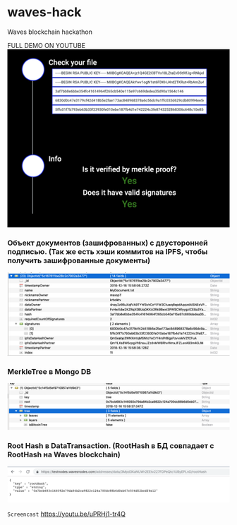 # waves-hack
Waves blockchain hackathon 

FULL DEMO ON YOUTUBE 
![alt text](https://github.com/krboktv/MyCV/blob/master/%D0%A1%D0%BD%D0%B8%D0%BC%D0%BE%D0%BA%20%D1%8D%D0%BA%D1%80%D0%B0%D0%BD%D0%B0%202018-12-16%20%D0%B2%2019.06.36.png)

### Объект документов (зашифрованных) с двусторонней подписью. (Так же есть хэши коммитов на IPFS, чтобы получить зашифрованные документы)

![alt text](https://github.com/krboktv/MyCV/blob/master/%D0%A1%D0%BD%D0%B8%D0%BC%D0%BE%D0%BA%20%D1%8D%D0%BA%D1%80%D0%B0%D0%BD%D0%B0%202018-12-16%20%D0%B2%2019.58.59.png)

### MerkleTree в Mongo DB

![alt text](https://github.com/krboktv/MyCV/blob/master/%D0%A1%D0%BD%D0%B8%D0%BC%D0%BE%D0%BA%20%D1%8D%D0%BA%D1%80%D0%B0%D0%BD%D0%B0%202018-12-16%20%D0%B2%2019.59.28.png)

### Root Hash в DataTransaction. (RootHash в БД совпадает с RootHash на Waves blockchain)

![alt text](https://github.com/krboktv/MyCV/blob/master/%D0%A1%D0%BD%D0%B8%D0%BC%D0%BE%D0%BA%20%D1%8D%D0%BA%D1%80%D0%B0%D0%BD%D0%B0%202018-12-16%20%D0%B2%2020.01.22.png)



```Screencast```
https://youtu.be/uPRHj1-tr4Q
